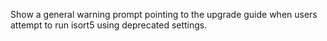 Show a general warning prompt pointing to the upgrade guide when users attempt to run isort5 using deprecated settings.

